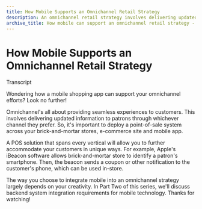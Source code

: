 ```yaml
---
title: How Mobile Supports an Omnichannel Retail Strategy
description: An omnichannel retail strategy involves delivering updated information to patrons through whichever channel they prefer.
archive_title: How mobile can support an omnichannel retail strategy - Part One [VIDEO]
---
```


# How Mobile Supports an Omnichannel Retail Strategy

Transcript

Wondering how a mobile shopping app can support your omnichannel efforts? Look no further!  

Omnichannel's all about providing seamless experiences to customers. This involves delivering updated information to patrons through whichever channel they prefer. So, it's important to deploy a point-of-sale system across your brick-and-mortar stores, e-commerce site and mobile app.  

A POS solution that spans every vertical will allow you to further accommodate your customers in unique ways. For example, Apple's iBeacon software allows brick-and-mortar store to identify a patron's smartphone. Then, the beacon sends a coupon or other notification to the customer's phone, which can be used in-store.  

The way you choose to integrate mobile into an omnichannel strategy largely depends on your creativity. In Part Two of this series, we'll discuss backend system integration requirements for mobile technology. Thanks for watching!
